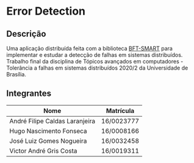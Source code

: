 # Error Detection

## Descrição

Uma aplicação distribuída feita com a biblioteca [BFT-SMART](https://github.com/bft-smart/library) para implementar e estudar a detecção de falhas em sistemas distribuídos. Trabalho final da disciplina de Tópicos avançados em computadores - Tolerância a falhas em sistemas distribuídos 2020/2 da Universidade de Brasília.

## Integrantes

Nome                            | Matrícula
------------------------------- | ----------
André Filipe Caldas Laranjeira  | 16/0023777
Hugo Nascimento Fonseca         | 16/0008166
José Luiz Gomes Nogueira        | 16/0032458
Victor André Gris Costa         | 16/0019311
